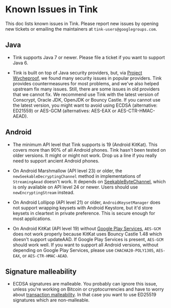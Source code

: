 # Known Issues in Tink

This doc lists known issues in Tink. Please report new issues by opening new
tickets or emailing the maintainers at `tink-users@googlegroups.com`.

## Java

*   Tink supports Java 7 or newer. Please file a ticket if you want to support
    Java 6.

*   Tink is built on top of Java security providers, but, via [Project
    Wycheproof](https://github.com/google/wycheproof), we found many security
    issues in popular providers. Tink provides countermeasures for most
    problems, and we've also helped upstream fix many issues. Still, there are
    some issues in old providers that we cannot fix. We recommend use Tink with
    the latest version of Conscrypt, Oracle JDK, OpenJDK or Bouncy Castle. If
    you cannot use the latest version, you might want to avoid using ECDSA
    (alternative: ED21559) or AES-GCM (alternatives: AES-EAX or
    AES-CTR-HMAC-AEAD).

## Android

*   The minimum API level that Tink supports is 19 (Android KitKat). This covers
    more than 90% of all Android phones. Tink hasn't been tested on older
    versions. It might or might not work. Drop us a line if you really need to
    support ancient Android phones.

*   On Android Marshmallow (API level 23) or older, the
    `newSeekableDecryptingChannel` method in implementations of `StreamingAead`
    doesn't work. It depends on
    [SeekableByteChannel](https://developer.android.com/reference/java/nio/channels/SeekableByteChannel.html),
    which is only available on API level 24 or newer. Users should use
    `newEncryptingStream` instead.

*   On Android Lollipop (API level 21) or older, `AndroidKeysetManager` does not
    support wrapping keysets with Android Keystore, but it'd store keysets in
    cleartext in private preference. This is secure enough for most
    applications.

*   On Android KitKat (API level 19) without [Google Play
    Services](https://developers.google.com/android/guides/overview), `AES-GCM`
    does not work properly because KitKat uses Bouncy Castle 1.48 which doesn't
    support updateAAD. If Google Play Services is present, `AES-GCM` should work
    well. If you want to support all Android versions, without depending on
    Google Play Services, please use `CHACHA20-POLY1305`, `AES-EAX`, or
    `AES-CTR-HMAC-AEAD`.

## Signature malleability

*   ECDSA signatures are malleable. You probably can ignore this issue, unless
    you're working on Bitcoin or cryptocurrencies and have to worry about
    [transaction
    malleability](https://en.bitcoin.it/wiki/Transaction_malleability). In that
    case you want to use ED25519 signatures which are non-malleable.
